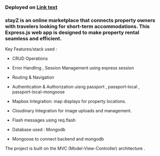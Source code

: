 
### Deployed on [Link text](https://stayz.onrender.com)

### stayZ is an online marketplace that connects property owners with travelers looking for short-term accommodations. This Express.js web app is designed to make property rental seamless and efficient.

Key Features/stack used : 
- CRUD Operations
- Error Handling , Session Management using express session 
- Routing & Navigation 
- Authentication & Authorization uisng passport , passport-local , passport-local-mongoose 
- Mapbox Integration: map displays for property locations.
- Cloudinary Integration for image uploads and management.
- Flash messages using req.flash 

- Database used : Mongodb 
- Mongoose to connect backend and mongodb

 The project is built on the MVC (Model-View-Controller) architecture .
